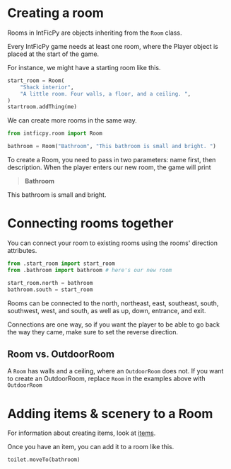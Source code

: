 # Creating a room
Rooms in IntFicPy are objects inheriting from the `Room` class.

Every IntFicPy game needs at least one room, where the Player object is placed at the
start of the game.

For instance, we might have a starting room like this.
```python
start_room = Room(
    "Shack interior",
    "A little room. Four walls, a floor, and a ceiling. ",
)
startroom.addThing(me)
```

We can create more rooms in the same way.

```python
from intficpy.room import Room

bathroom = Room("Bathroom", "This bathroom is small and bright. ")

```
To create a Room, you need to pass in two parameters: name first, then description.
When the player enters our new room, the game will print
> **Bathroom**

  This bathroom is small and bright.

# Connecting rooms together
You can connect your room to existing rooms using the rooms' direction attributes.

```python
from .start_room import start_room
from .bathroom import bathroom # here's our new room

start_room.north = bathroom
bathroom.south = start_room

```
Rooms can be connected to the north, northeast, east, southeast, south, southwest, west, and south,
as well as up, down, entrance, and exit.

Connections are one way, so if you want the player to be able to go back the way they
came, make sure to set the reverse direction.

## Room vs. OutdoorRoom
A `Room` has walls and a ceiling, where an `OutdoorRoom` does not.
If you want to create an OutdoorRoom, replace `Room` in the examples above with `OutdoorRoom`
# Adding items & scenery to a Room
For information about creating items, look at [items](items.md).

Once you have an item, you can add it to a room like this.
```python
toilet.moveTo(bathroom)
```

